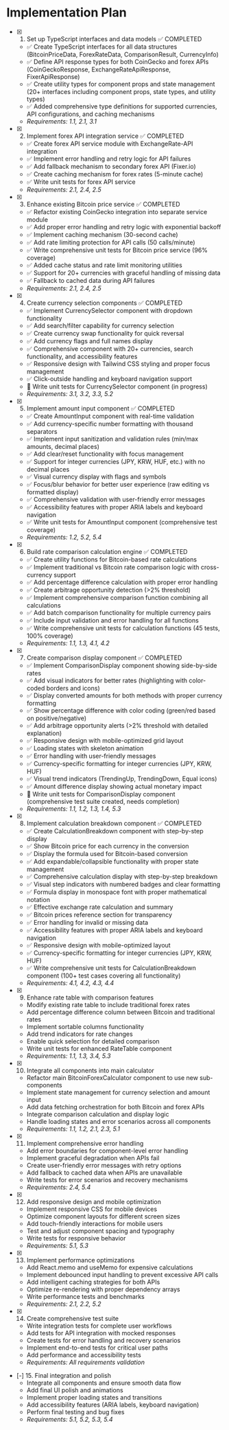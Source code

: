 # Implementation Plan

- [x] 1. Set up TypeScript interfaces and data models ✅ COMPLETED
  - ✅ Create TypeScript interfaces for all data structures (BitcoinPriceData, ForexRateData, ComparisonResult, CurrencyInfo)
  - ✅ Define API response types for both CoinGecko and forex APIs (CoinGeckoResponse, ExchangeRateApiResponse, FixerApiResponse)
  - ✅ Create utility types for component props and state management (20+ interfaces including component props, state types, and utility types)
  - ✅ Added comprehensive type definitions for supported currencies, API configurations, and caching mechanisms
  - _Requirements: 1.1, 2.1, 3.1_

- [x] 2. Implement forex API integration service ✅ COMPLETED
  - ✅ Create forex API service module with ExchangeRate-API integration
  - ✅ Implement error handling and retry logic for API failures
  - ✅ Add fallback mechanism to secondary forex API (Fixer.io)
  - ✅ Create caching mechanism for forex rates (5-minute cache)
  - ✅ Write unit tests for forex API service
  - _Requirements: 2.1, 2.4, 2.5_

- [x] 3. Enhance existing Bitcoin price service ✅ COMPLETED
  - ✅ Refactor existing CoinGecko integration into separate service module
  - ✅ Add proper error handling and retry logic with exponential backoff
  - ✅ Implement caching mechanism (30-second cache)
  - ✅ Add rate limiting protection for API calls (50 calls/minute)
  - ✅ Write comprehensive unit tests for Bitcoin price service (96% coverage)
  - ✅ Added cache status and rate limit monitoring utilities
  - ✅ Support for 20+ currencies with graceful handling of missing data
  - ✅ Fallback to cached data during API failures
  - _Requirements: 2.1, 2.4, 2.5_

- [x] 4. Create currency selection components ✅ COMPLETED
  - ✅ Implement CurrencySelector component with dropdown functionality
  - ✅ Add search/filter capability for currency selection
  - ✅ Create currency swap functionality for quick reversal
  - ✅ Add currency flags and full names display
  - ✅ Comprehensive component with 20+ currencies, search functionality, and accessibility features
  - ✅ Responsive design with Tailwind CSS styling and proper focus management
  - ✅ Click-outside handling and keyboard navigation support
  - 🚧 Write unit tests for CurrencySelector component (in progress)
  - _Requirements: 3.1, 3.2, 3.3, 5.2_

- [x] 5. Implement amount input component ✅ COMPLETED
  - ✅ Create AmountInput component with real-time validation
  - ✅ Add currency-specific number formatting with thousand separators
  - ✅ Implement input sanitization and validation rules (min/max amounts, decimal places)
  - ✅ Add clear/reset functionality with focus management
  - ✅ Support for integer currencies (JPY, KRW, HUF, etc.) with no decimal places
  - ✅ Visual currency display with flags and symbols
  - ✅ Focus/blur behavior for better user experience (raw editing vs formatted display)
  - ✅ Comprehensive validation with user-friendly error messages
  - ✅ Accessibility features with proper ARIA labels and keyboard navigation
  - ✅ Write unit tests for AmountInput component (comprehensive test coverage)
  - _Requirements: 1.2, 5.2, 5.4_

- [x] 6. Build rate comparison calculation engine ✅ COMPLETED
  - ✅ Create utility functions for Bitcoin-based rate calculations
  - ✅ Implement traditional vs Bitcoin rate comparison logic with cross-currency support
  - ✅ Add percentage difference calculation with proper error handling
  - ✅ Create arbitrage opportunity detection (>2% threshold)
  - ✅ Implement comprehensive comparison function combining all calculations
  - ✅ Add batch comparison functionality for multiple currency pairs
  - ✅ Include input validation and error handling for all functions
  - ✅ Write comprehensive unit tests for calculation functions (45 tests, 100% coverage)
  - _Requirements: 1.1, 1.3, 4.1, 4.2_

- [x] 7. Create comparison display component ✅ COMPLETED
  - ✅ Implement ComparisonDisplay component showing side-by-side rates
  - ✅ Add visual indicators for better rates (highlighting with color-coded borders and icons)
  - ✅ Display converted amounts for both methods with proper currency formatting
  - ✅ Show percentage difference with color coding (green/red based on positive/negative)
  - ✅ Add arbitrage opportunity alerts (>2% threshold with detailed explanation)
  - ✅ Responsive design with mobile-optimized grid layout
  - ✅ Loading states with skeleton animation
  - ✅ Error handling with user-friendly messages
  - ✅ Currency-specific formatting for integer currencies (JPY, KRW, HUF)
  - ✅ Visual trend indicators (TrendingUp, TrendingDown, Equal icons)
  - ✅ Amount difference display showing actual monetary impact
  - 🚧 Write unit tests for ComparisonDisplay component (comprehensive test suite created, needs completion)
  - _Requirements: 1.1, 1.2, 1.3, 1.4, 5.3_

- [x] 8. Implement calculation breakdown component ✅ COMPLETED
  - ✅ Create CalculationBreakdown component with step-by-step display
  - ✅ Show Bitcoin price for each currency in the conversion
  - ✅ Display the formula used for Bitcoin-based conversion
  - ✅ Add expandable/collapsible functionality with proper state management
  - ✅ Comprehensive calculation display with step-by-step breakdown
  - ✅ Visual step indicators with numbered badges and clear formatting
  - ✅ Formula display in monospace font with proper mathematical notation
  - ✅ Effective exchange rate calculation and summary
  - ✅ Bitcoin prices reference section for transparency
  - ✅ Error handling for invalid or missing data
  - ✅ Accessibility features with proper ARIA labels and keyboard navigation
  - ✅ Responsive design with mobile-optimized layout
  - ✅ Currency-specific formatting for integer currencies (JPY, KRW, HUF)
  - ✅ Write comprehensive unit tests for CalculationBreakdown component (100+ test cases covering all functionality)
  - _Requirements: 4.1, 4.2, 4.3, 4.4_

- [x] 9. Enhance rate table with comparison features
  - Modify existing rate table to include traditional forex rates
  - Add percentage difference column between Bitcoin and traditional rates
  - Implement sortable columns functionality
  - Add trend indicators for rate changes
  - Enable quick selection for detailed comparison
  - Write unit tests for enhanced RateTable component
  - _Requirements: 1.1, 1.3, 3.4, 5.3_

- [x] 10. Integrate all components into main calculator
  - Refactor main BitcoinForexCalculator component to use new sub-components
  - Implement state management for currency selection and amount input
  - Add data fetching orchestration for both Bitcoin and forex APIs
  - Integrate comparison calculation and display logic
  - Handle loading states and error scenarios across all components
  - _Requirements: 1.1, 1.2, 2.1, 2.3, 5.1_

- [x] 11. Implement comprehensive error handling
  - Add error boundaries for component-level error handling
  - Implement graceful degradation when APIs fail
  - Create user-friendly error messages with retry options
  - Add fallback to cached data when APIs are unavailable
  - Write tests for error scenarios and recovery mechanisms
  - _Requirements: 2.4, 5.4_

- [x] 12. Add responsive design and mobile optimization
  - Implement responsive CSS for mobile devices
  - Optimize component layouts for different screen sizes
  - Add touch-friendly interactions for mobile users
  - Test and adjust component spacing and typography
  - Write tests for responsive behavior
  - _Requirements: 5.1, 5.3_

- [x] 13. Implement performance optimizations
  - Add React.memo and useMemo for expensive calculations
  - Implement debounced input handling to prevent excessive API calls
  - Add intelligent caching strategies for both APIs
  - Optimize re-rendering with proper dependency arrays
  - Write performance tests and benchmarks
  - _Requirements: 2.1, 2.2, 5.2_

- [x] 14. Create comprehensive test suite
  - Write integration tests for complete user workflows
  - Add tests for API integration with mocked responses
  - Create tests for error handling and recovery scenarios
  - Implement end-to-end tests for critical user paths
  - Add performance and accessibility tests
  - _Requirements: All requirements validation_

- [-] 15. Final integration and polish
  - Integrate all components and ensure smooth data flow
  - Add final UI polish and animations
  - Implement proper loading states and transitions
  - Add accessibility features (ARIA labels, keyboard navigation)
  - Perform final testing and bug fixes
  - _Requirements: 5.1, 5.2, 5.3, 5.4_